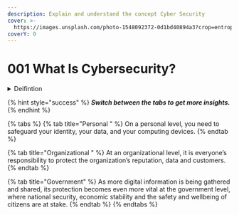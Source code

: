```yaml
---
description: Explain and understand the concept Cyber Security
cover: >-
  https://images.unsplash.com/photo-1548092372-0d1bd40894a3?crop=entropy&cs=tinysrgb&fm=jpg&ixid=MnwxOTcwMjR8MHwxfHNlYXJjaHwxfHxjeWJlciUyMHNlY3VyaXR5fGVufDB8fHx8MTY2MjY2ODA0OA&ixlib=rb-1.2.1&q=80
coverY: 0
---
```


# 001 What Is Cybersecurity?

<details>

<summary>Deifintion</summary>

_<mark style="color:red;">**Cybersecurity is the ongoing effort to protect individuals, organizations and governments from digital attacks by protecting networked systems and data from unauthorized use or harm.**</mark>_

</details>

{% hint style="success" %}
_**Switch between the tabs to get more insights.**_
{% endhint %}

{% tabs %}
{% tab title="Personal " %}
On a personal level, you need to safeguard your identity, your data, and your computing devices.
{% endtab %}

{% tab title="Organizational " %}
At an organizational level, it is everyone’s responsibility to protect the organization’s reputation, data and customers.
{% endtab %}

{% tab title="Government" %}
As more digital information is being gathered and shared, its protection becomes even more vital at the government level, where national security, economic stability and the safety and wellbeing of citizens are at stake.
{% endtab %}
{% endtabs %}
